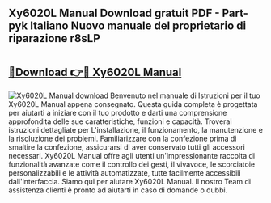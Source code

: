 ## Xy6020L Manual Download gratuit PDF - Part-pyk Italiano Nuovo manuale del proprietario di riparazione r8sLP

# <h2><a href="http://df9kjug.blite.top/?on=Xy6020L+Manual">🔗Download 👉🔴 Xy6020L Manual</a></h2>

[![Xy6020L Manual download](https://i.imgur.com/lujVjoI.png)](http://df9kjug.blite.top/?on=Xy6020L+Manual)
Benvenuto nel manuale di Istruzioni per il tuo Xy6020L Manual appena consegnato. Questa guida completa è progettata per aiutarti a iniziare con il tuo prodotto e darti una comprensione approfondita delle sue caratteristiche, funzioni e capacità. Troverai istruzioni dettagliate per L'installazione, il funzionamento, la manutenzione e la risoluzione dei problemi. Familiarizzare con la confezione prima di smaltire la confezione, assicurarsi di aver conservato tutti gli accessori necessari. Xy6020L Manual offre agli utenti un'impressionante raccolta di funzionalità avanzate come il controllo dei gesti, il vivavoce, le scorciatoie personalizzabili e le attività automatizzate, tutte facilmente accessibili dall'interfaccia. Siamo qui per aiutare Xy6020L Manual. Il nostro Team di assistenza clienti è pronto ad aiutarti in caso di domande o dubbi.
